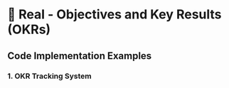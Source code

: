 # 🎯 Real - Objectives and Key Results (OKRs)

## Code Implementation Examples

### 1. OKR Tracking System
